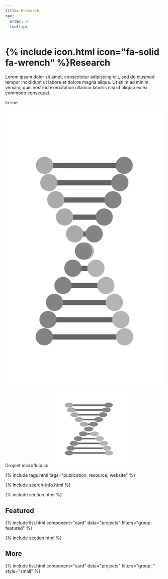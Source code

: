 ```yaml
---
title: Research
nav:
  order: 2
  tooltip: 
---
```


# {% include icon.html icon="fa-solid fa-wrench" %}Research

Lorem ipsum dolor sit amet, consectetur adipiscing elit, sed do eiusmod tempor incididunt ut labore et dolore magna aliqua.
Ut enim ad minim veniam, quis nostrud exercitation ullamco laboris nisi ut aliquip ex ea commodo consequat.



In line ![alt text](https://raw.githubusercontent.com/clareaulab/clareau-lab-website/main/images/gifs/DNK.gif) Droplet microfluidics
<img src="https://raw.githubusercontent.com/clareaulab/clareau-lab-website/main/images/gifs/DNK.gif" width="250" height="250"/>


{% include tags.html tags="publication, resource, website" %}

{% include search-info.html %}

{% include section.html %}

## Featured

{% include list.html component="card" data="projects" filters="group: featured" %}

{% include section.html %}

## More

{% include list.html component="card" data="projects" filters="group: " style="small" %}
